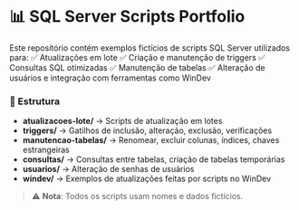 # 📊 SQL Server Scripts Portfolio

Este repositório contém exemplos fictícios de scripts SQL Server utilizados para:
✅ Atualizações em lote
✅ Criação e manutenção de triggers
✅ Consultas SQL otimizadas
✅ Manutenção de tabelas
✅ Alteração de usuários e integração com ferramentas como WinDev

### 📁 Estrutura
- **atualizacoes-lote/** → Scripts de atualização em lotes
- **triggers/** → Gatilhos de inclusão, alteração, exclusão, verificações
- **manutencao-tabelas/** → Renomear, excluir colunas, índices, chaves estrangeiras
- **consultas/** → Consultas entre tabelas, criação de tabelas temporárias
- **usuarios/** → Alteração de senhas de usuários
- **windev/** → Exemplos de atualizações feitas por scripts no WinDev

> ⚠️ **Nota**: Todos os scripts usam nomes e dados fictícios.